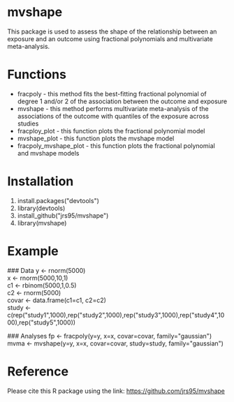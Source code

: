 # mvshape
This package is used to assess the shape of the relationship between an exposure and an outcome using fractional polynomials and multivariate meta-analysis. 

# Functions
* fracpoly - this method fits the best-fitting fractional polynomial of degree 1 and/or 2 of the association between the outcome and exposure  
* mvshape - this method performs multivariate meta-analysis of the associations of the outcome with quantiles of the exposure across studies  
* fracploy_plot - this function plots the fractional polynomial model  
* mvshape_plot - this function plots the mvshape model  
* fracpoly_mvshape_plot - this function plots the fractional polynomial and mvshape models

# Installation
1. install.packages("devtools")
2. library(devtools) 
3. install_github("jrs95/mvshape")
4. library(mvshape)

# Example
\#\#\# Data
y <- rnorm(5000)  
x <- rnorm(5000,10,1)  
c1 <- rbinom(5000,1,0.5)  
c2 <- rnorm(5000)  
covar <- data.frame(c1=c1, c2=c2)  
study <- c(rep("study1",1000),rep("study2",1000),rep("study3",1000),rep("study4",1000),rep("study5",1000))  

\#\#\# Analyses
fp <- fracpoly(y=y, x=x, covar=covar, family="gaussian")  
mvma <- mvshape(y=y, x=x, covar=covar, study=study, family="gaussian")

# Reference 
Please cite this R package using the link: https://github.com/jrs95/mvshape
